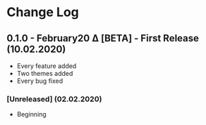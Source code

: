# Change Log


## 0.1.0 - February20 Δ [BETA] - First Release (10.02.2020)
- Every feature added
- Two themes added
- Every bug fixed

### [Unreleased] (02.02.2020)
- Beginning